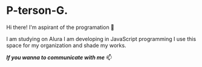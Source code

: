 # P-terson-G.
Hi there! I'm aspirant of the programation 📖

I am studying on Alura
I am developing in JavaScript programming
I use this space for my organization and shade my works.

***If you wanna to communicate with me*** 📫

